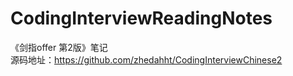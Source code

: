 # CodingInterviewReadingNotes
《剑指offer 第2版》笔记  
源码地址：<https://github.com/zhedahht/CodingInterviewChinese2>  
